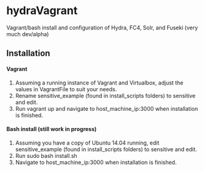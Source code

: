 # hydraVagrant
Vagrant/bash install and configuration of Hydra, FC4, Solr, and Fuseki (very much dev/alpha)
## Installation
#### Vagrant
1) Assuming a running instance of Vagrant and Virtualbox, adjust the values in VagrantFile to suit your needs.
2) Rename sensitive_example (found in install_scripts folders) to sensitive and edit.
3) Run vagrant up and navigate to host_machine_ip:3000 when installation is finished.

#### Bash install (still work in progress)
1) Assuming you have a copy of Ubuntu 14.04 running, edit sensitive_example (found in install_scripts folders) to sensitive and edit.
2) Run sudo bash install.sh
3) Navigate to host_machine_ip:3000 when installation is finished.